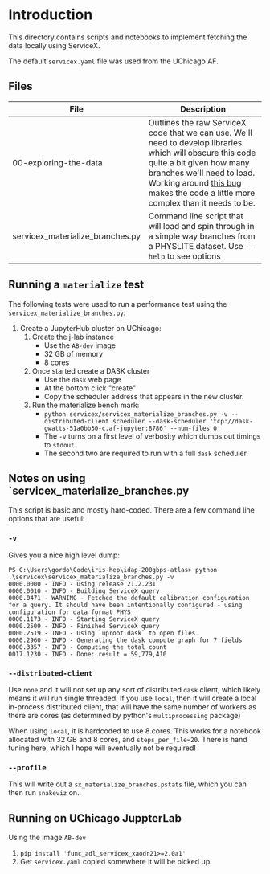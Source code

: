# Introduction

This directory contains scripts and notebooks to implement fetching the data locally using ServiceX.

The default `servicex.yaml` file was used from the UChicago AF.

## Files

| File | Description |
|------|-------------|
| 00-exploring-the-data | Outlines the raw ServiceX code that we can use. We'll need to develop libraries which will obscure this code quite a bit given how many branches we'll need to load. Working around [this bug](https://github.com/dask-contrib/dask-awkward/issues/456) makes the code a little more complex than it needs to be. |
| servicex_materialize_branches.py | Command line script that will load and spin through in a simple way branches from a PHYSLITE dataset. Use `--help` to see options |

## Running a `materialize` test

The following tests were used to run a performance test using the `servicex_materialize_branches.py`:

1. Create a JupyterHub cluster on UChicago:
    1. Create the j-lab instance
        * Use the `AB-dev` image
        * 32 GB of memory
        * 8 cores
    2. Once started create a DASK cluster
        * Use the `dask` web page
        * At the bottom click "create"
        * Copy the scheduler address that appears in the new cluster.
    3. Run the materialize bench mark:
        * `python servicex/servicex_materialize_branches.py -v --distributed-client scheduler --dask-scheduler 'tcp://dask-gwatts-51a0bb30-c.af-jupyter:8786' --num-files 0`
        * The `-v` turns on a first level of verbosity which dumps out timings to `stdout`.
        * The second two are required to run with a full `dask` scheduler.

## Notes on using `servicex_materialize_branches.py

This script is basic and mostly hard-coded. There are a few command line options that are useful:

### `-v`

Gives you a nice high level dump:

```text
PS C:\Users\gordo\Code\iris-hep\idap-200gbps-atlas> python .\servicex\servicex_materialize_branches.py -v     
0000.0000 - INFO - Using release 21.2.231
0000.0010 - INFO - Building ServiceX query
0000.0471 - WARNING - Fetched the default calibration configuration for a query. It should have been intentionally configured - using configuration for data format PHYS
0000.1173 - INFO - Starting ServiceX query
0000.2509 - INFO - Finished ServiceX query
0000.2519 - INFO - Using `uproot.dask` to open files
0000.2960 - INFO - Generating the dask compute graph for 7 fields
0000.3357 - INFO - Computing the total count
0017.1230 - INFO - Done: result = 59,779,410
```

### `--distributed-client`

Use `none` and it will not set up any sort of distributed `dask` client, which likely means it will run single threaded. If you use `local`, then it will create a local in-process distributed client, that will have the same number of workers as there are cores (as determined by python's `multiprocessing` package)

When using `local`, it is hardcoded to use 8 cores. This works for a notebook allocated with 32 GB and 8 cores, and `steps_per_file=20`. There is hand tuning here, which I hope will eventually not be required!

### `--profile`

This will write out a `sx_materialize_branches.pstats` file, which you can then run `snakeviz` on.

## Running on UChicago JuppterLab

Using the image `AB-dev`

1. `pip install 'func_adl_servicex_xaodr21>=2.0a1'`
1. Get `servicex.yaml` copied somewhere it will be picked up.
